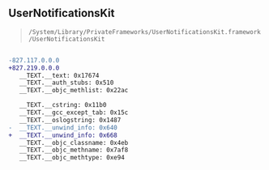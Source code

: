 ## UserNotificationsKit

> `/System/Library/PrivateFrameworks/UserNotificationsKit.framework/UserNotificationsKit`

```diff

-827.117.0.0.0
+827.219.0.0.0
   __TEXT.__text: 0x17674
   __TEXT.__auth_stubs: 0x510
   __TEXT.__objc_methlist: 0x22ac

   __TEXT.__cstring: 0x11b0
   __TEXT.__gcc_except_tab: 0x15c
   __TEXT.__oslogstring: 0x1487
-  __TEXT.__unwind_info: 0x640
+  __TEXT.__unwind_info: 0x668
   __TEXT.__objc_classname: 0x4eb
   __TEXT.__objc_methname: 0x7af8
   __TEXT.__objc_methtype: 0xe94

```
